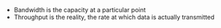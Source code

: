 - Bandwidth is the capacity at a particular point
- Throughput is the reality, the rate at which data is actually transmitted